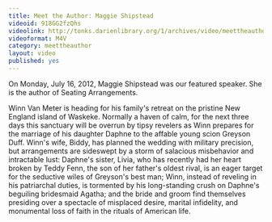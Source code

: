 ```yaml
---
title: Meet the Author: Maggie Shipstead
videoid: 918GG2fzQhs
videolink: http://tonks.darienlibrary.org/1/archives/video/meettheauthor/20120716_maggie_shipstead.m4v
videoformat: M4V
category: meettheauthor
layout: video
published: yes
---
```


On Monday, July 16, 2012, Maggie Shipstead was our featured speaker. She is the author of Seating Arrangements.

Winn Van Meter is heading for his family's retreat on the pristine New England island of Waskeke. Normally a haven of calm, for the next three days this sanctuary will be overrun by tipsy revelers as Winn prepares for the marriage of his daughter Daphne to the affable young scion Greyson Duff. Winn's wife, Biddy, has planned the wedding with military precision, but arrangements are sideswept by a storm of salacious misbehavior and intractable lust: Daphne's sister, Livia, who has recently had her heart broken by Teddy Fenn, the son of her father's oldest rival, is an eager target for the seductive wiles of Greyson's best man; Winn, instead of reveling in his patriarchal duties, is tormented by his long-standing crush on Daphne's beguiling bridesmaid Agatha; and the bride and groom find themselves presiding over a spectacle of misplaced desire, marital infidelity, and monumental loss of faith in the rituals of American life.